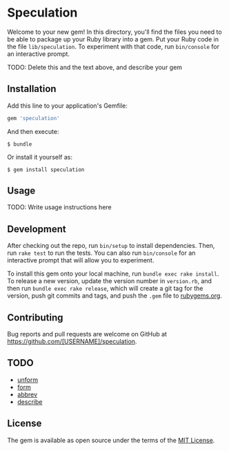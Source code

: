 # Speculation

Welcome to your new gem! In this directory, you'll find the files you need to be able to package up your Ruby library into a gem. Put your Ruby code in the file `lib/speculation`. To experiment with that code, run `bin/console` for an interactive prompt.

TODO: Delete this and the text above, and describe your gem

## Installation

Add this line to your application's Gemfile:

```ruby
gem 'speculation'
```

And then execute:

    $ bundle

Or install it yourself as:

    $ gem install speculation

## Usage

TODO: Write usage instructions here

## Development

After checking out the repo, run `bin/setup` to install dependencies. Then, run `rake test` to run the tests. You can also run `bin/console` for an interactive prompt that will allow you to experiment.

To install this gem onto your local machine, run `bundle exec rake install`. To release a new version, update the version number in `version.rb`, and then run `bundle exec rake release`, which will create a git tag for the version, push git commits and tags, and push the `.gem` file to [rubygems.org](https://rubygems.org).

## Contributing

Bug reports and pull requests are welcome on GitHub at https://github.com/[USERNAME]/speculation.

## TODO

- [unform](https://clojuredocs.org/clojure.spec/unform)
- [form](https://clojuredocs.org/clojure.spec/form)
- [abbrev](https://clojuredocs.org/clojure.spec/abbrev)
- [describe](https://clojuredocs.org/clojure.spec/describe)

## License

The gem is available as open source under the terms of the [MIT License](http://opensource.org/licenses/MIT).

